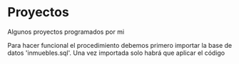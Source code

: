 # Proyectos
Algunos proyectos programados por mi

Para hacer funcional el procedimiento debemos primero importar la base de datos 'inmuebles.sql'. Una vez importada solo habrá que aplicar el código
